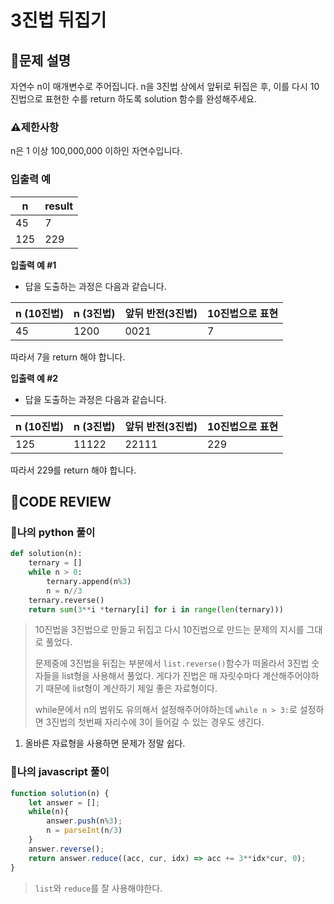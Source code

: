 # 3진법 뒤집기

## **📝문제 설명**

자연수 n이 매개변수로 주어집니다. n을 3진법 상에서 앞뒤로 뒤집은 후, 이를 다시 10진법으로 표현한 수를 return 하도록 solution 함수를 완성해주세요.

### **⚠제한사항**

n은 1 이상 100,000,000 이하인 자연수입니다.

### **입출력 예**

| n   | result |
| --- | ------ |
| 45  | 7      |
| 125 | 229    |

**입출력 예 #1**

- 답을 도출하는 과정은 다음과 같습니다.

| n (10진법) | n (3진법) | 앞뒤 반전(3진법) | 10진법으로 표현 |
| ---------- | --------- | ---------------- | --------------- |
| 45         | 1200      | 0021             | 7               |

따라서 7을 return 해야 합니다.

**입출력 예 #2**

- 답을 도출하는 과정은 다음과 같습니다.

| n (10진법) | n (3진법) | 앞뒤 반전(3진법) | 10진법으로 표현 |
| ---------- | --------- | ---------------- | --------------- |
| 125        | 11122     | 22111            | 229             |

따라서 229를 return 해야 합니다.

## **🧐CODE REVIEW**

### **🧾나의 python 풀이**

```python
def solution(n):
    ternary = []
    while n > 0:
        ternary.append(n%3)
        n = n//3
    ternary.reverse()
    return sum(3**i *ternary[i] for i in range(len(ternary)))
```

> 10진법을 3진법으로 만들고 뒤집고 다시 10진법으로 만드는 문제의 지시를 그대로 풀었다.
>
> 문제중에 3진법을 뒤집는 부분에서 `list.reverse()`함수가 떠올라서 3진법 숫자들을 list형을 사용해서 풀었다. 게다가 진법은 매 자릿수마다 계산해주어야하기 때문에 list형이 계산하기 제일 좋은 자료형이다.
> 
> while문에서 n의 범위도 유의해서 설정해주어야하는데 `while n > 3:`로 설정하면 3진법의 첫번째 자리수에 3이 들어갈 수 있는 경우도 생긴다.

1. 올바른 자료형을 사용하면 문제가 정말 쉽다.

### **🧾나의 javascript 풀이**

```js
function solution(n) {
    let answer = [];
    while(n){
        answer.push(n%3);
        n = parseInt(n/3)
    }
    answer.reverse();
    return answer.reduce((acc, cur, idx) => acc += 3**idx*cur, 0);
}
```

> `list`와 `reduce`를 잘 사용해야한다.

